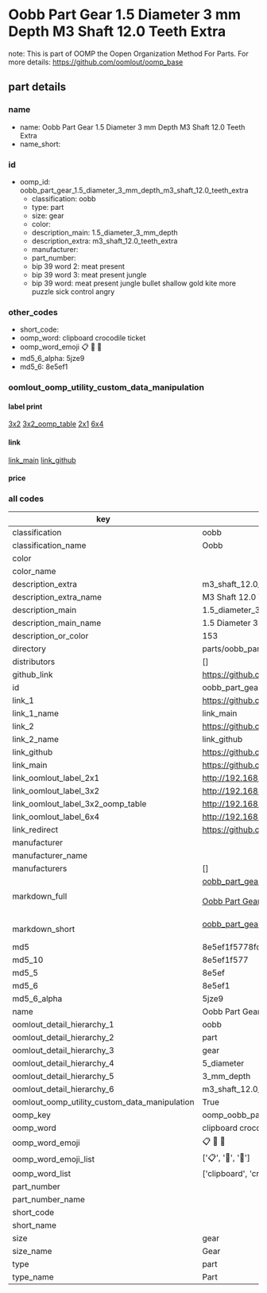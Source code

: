 # Oobb Part Gear 1.5 Diameter 3 mm Depth M3 Shaft 12.0 Teeth Extra  

note: This is part of OOMP the Oopen Organization Method For Parts. For more details: https://github.com/oomlout/oomp_base

##  part details
  







### name
* name: Oobb Part Gear 1.5 Diameter 3 mm Depth M3 Shaft 12.0 Teeth Extra
* name_short: 
### id
* oomp_id: oobb_part_gear_1.5_diameter_3_mm_depth_m3_shaft_12.0_teeth_extra
  * classification: oobb
  * type: part
  * size: gear
  * color: 
  * description_main: 1.5_diameter_3_mm_depth
  * description_extra: m3_shaft_12.0_teeth_extra
  * manufacturer: 
  * part_number: 
  * bip 39 word 2: meat present
  * bip 39 word 3: meat present jungle
  * bip 39 word: meat present jungle bullet shallow gold kite more puzzle sick control angry

### other_codes
* short_code: 
* oomp_word: clipboard crocodile ticket
* oomp_word_emoji :clipboard: :crocodile: :ticket:
* md5_6_alpha: 5jze9
* md5_6: 8e5ef1






### oomlout_oomp_utility_custom_data_manipulation
#### label print
[3x2](http://192.168.1.245:1112/?label=oomp%205jze9)
[3x2_oomp_table](http://192.168.1.108:1112/?label=oomp%205jze9)
[2x1](http://192.168.1.242:1112/?label=oomp%205jze9)
[6x4](http://192.168.1.55:1112/?label=oomp%205jze9)    

#### link

[link_main](https://github.com/oomlout/oomlout_oomp_version_1_messy/tree/main/parts/oobb_part_gear_1.5_diameter_3_mm_depth_m3_shaft_12.0_teeth_extra) [link_github](https://github.com/oomlout/oomlout_oomp_version_1_messy/tree/main/parts/oobb_part_gear_1.5_diameter_3_mm_depth_m3_shaft_12.0_teeth_extra)                             

#### price







### all codes 
| key | value |  
| --- | --- |  
| classification | oobb |  
| classification_name | Oobb |  
| color |  |  
| color_name |  |  
| description_extra | m3_shaft_12.0_teeth_extra |  
| description_extra_name | M3 Shaft 12.0 Teeth Extra |  
| description_main | 1.5_diameter_3_mm_depth |  
| description_main_name | 1.5 Diameter 3 mm Depth |  
| description_or_color | 153 |  
| directory | parts/oobb_part_gear_1.5_diameter_3_mm_depth_m3_shaft_12.0_teeth_extra |  
| distributors | [] |  
| github_link | https://github.com/oomlout/oomlout_oomp_part_src/tree/main/parts/oobb_part_gear_1.5_diameter_3_mm_depth_m3_shaft_12.0_teeth_extra |  
| id | oobb_part_gear_1.5_diameter_3_mm_depth_m3_shaft_12.0_teeth_extra |  
| link_1 | https://github.com/oomlout/oomlout_oomp_version_1_messy/tree/main/parts/oobb_part_gear_1.5_diameter_3_mm_depth_m3_shaft_12.0_teeth_extra |  
| link_1_name | link_main |  
| link_2 | https://github.com/oomlout/oomlout_oomp_version_1_messy/tree/main/parts/oobb_part_gear_1.5_diameter_3_mm_depth_m3_shaft_12.0_teeth_extra |  
| link_2_name | link_github |  
| link_github | https://github.com/oomlout/oomlout_oomp_version_1_messy/tree/main/parts/oobb_part_gear_1.5_diameter_3_mm_depth_m3_shaft_12.0_teeth_extra |  
| link_main | https://github.com/oomlout/oomlout_oomp_version_1_messy/tree/main/parts/oobb_part_gear_1.5_diameter_3_mm_depth_m3_shaft_12.0_teeth_extra |  
| link_oomlout_label_2x1 | http://192.168.1.242:1112/?label=oomp%205jze9 |  
| link_oomlout_label_3x2 | http://192.168.1.245:1112/?label=oomp%205jze9 |  
| link_oomlout_label_3x2_oomp_table | http://192.168.1.108:1112/?label=oomp%205jze9 |  
| link_oomlout_label_6x4 | http://192.168.1.55:1112/?label=oomp%205jze9 |  
| link_redirect | https://github.com/oomlout/oomlout_oomp_version_1_messy/tree/main/parts/oobb_part_gear_1.5_diameter_3_mm_depth_m3_shaft_12.0_teeth_extra |  
| manufacturer |  |  
| manufacturer_name |  |  
| manufacturers | [] |  
| markdown_full | [oobb_part_gear_1.5_diameter_3_mm_depth_m3_shaft_12.0_teeth_extra](none)<br>[](none)<br>[Oobb Part Gear 1.5 Diameter 3 Mm Depth M3 Shaft 12.0 Teeth Extra](none)<br><br> |  
| markdown_short | [oobb_part_gear_1.5_diameter_3_mm_depth_m3_shaft_12.0_teeth_extra](none)<br><br> |  
| md5 | 8e5ef1f5778fcf65916281e2f22a8450 |  
| md5_10 | 8e5ef1f577 |  
| md5_5 | 8e5ef |  
| md5_6 | 8e5ef1 |  
| md5_6_alpha | 5jze9 |  
| name | Oobb Part Gear 1.5 Diameter 3 mm Depth M3 Shaft 12.0 Teeth Extra |  
| oomlout_detail_hierarchy_1 | oobb |  
| oomlout_detail_hierarchy_2 | part |  
| oomlout_detail_hierarchy_3 | gear |  
| oomlout_detail_hierarchy_4 | 5_diameter |  
| oomlout_detail_hierarchy_5 | 3_mm_depth |  
| oomlout_detail_hierarchy_6 | m3_shaft_12.0_teeth_extra |  
| oomlout_oomp_utility_custom_data_manipulation | True |  
| oomp_key | oomp_oobb_part_gear_1.5_diameter_3_mm_depth_m3_shaft_12.0_teeth_extra |  
| oomp_word | clipboard crocodile ticket |  
| oomp_word_emoji | :clipboard: :crocodile: :ticket: |  
| oomp_word_emoji_list | [':clipboard:', ':crocodile:', ':ticket:'] |  
| oomp_word_list | ['clipboard', 'crocodile', 'ticket'] |  
| part_number |  |  
| part_number_name |  |  
| short_code |  |  
| short_name |  |  
| size | gear |  
| size_name | Gear |  
| type | part |  
| type_name | Part |  
